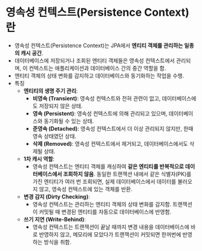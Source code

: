 # 영속성 컨텍스트(Persistence Context)란

- 영속성 컨텍스트(Persistence Context)는 JPA에서 **엔티티 객체를 관리하는 일종의 캐시 공간**.
- 데이터베이스에 저장되거나 조회된 엔티티 객체들은 영속성 컨텍스트에서 관리되며, 이 컨텍스트는 애플리케이션과 데이터베이스 간의 중간 역할을 함.
- 엔티티 객체의 상태 변화를 감지하고 데이터베이스와 동기화하는 작업을 수행.
- 특징
    - **엔티티의 생명 주기 관리**:
        - **비영속 (Transient)**: 영속성 컨텍스트와 전혀 관련이 없고, 데이터베이스에도 저장되지 않은 상태.
        - **영속 (Persistent)**: 영속성 컨텍스트에 의해 관리되고 있으며, 데이터베이스와 동기화될 수 있는 상태.
        - **준영속 (Detached)**: 영속성 컨텍스트에서 더 이상 관리되지 않지만, 한때 영속 상태였던 상태.
        - **삭제 (Removed)**: 영속성 컨텍스트에서 제거되고, 데이터베이스에서도 삭제될 상태.
    - **1차 캐시 역할**:
        - 영속성 컨텍스트는 엔티티 객체를 캐싱하여 **같은 엔티티를 반복적으로 데이터베이스에서 조회하지 않음**. 동일한 트랜잭션 내에서 같은 식별자(PK)를 가진 엔티티가 여러 번 조회되면, 실제 데이터베이스에서 데이터를 불러오지 않고, 영속성 컨텍스트에 있는 객체를 반환.
    - **변경 감지 (Dirty Checking)**:
        - 영속성 컨텍스트는 관리하는 엔티티 객체의 상태 변화를 감지함. 트랜잭션이 커밋될 때 변경된 엔티티를 자동으로 데이터베이스에 반영함.
    - **쓰기 지연 (Write-Behind)**:
        - 영속성 컨텍스트는 트랜잭션이 끝날 때까지 변경 내용을 데이터베이스에 바로 반영하지 않고, 메모리에 모았다가 트랜잭션이 커밋되면 한꺼번에 반영하는 방식을 취함.